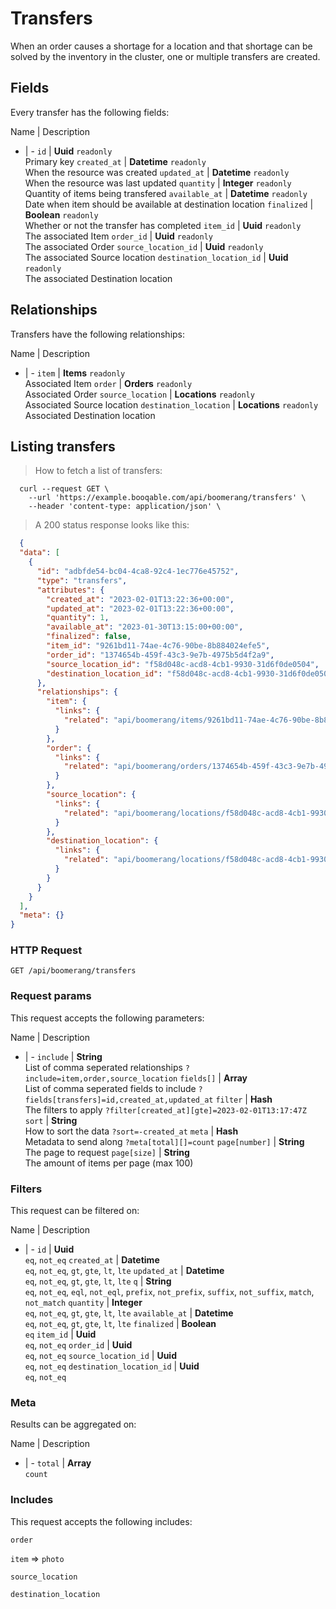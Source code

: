 # Transfers

When an order causes a shortage for a location and that shortage can be solved by the inventory in the cluster, one or multiple transfers are created.

## Fields
Every transfer has the following fields:

Name | Description
- | -
`id` | **Uuid** `readonly`<br>Primary key
`created_at` | **Datetime** `readonly`<br>When the resource was created
`updated_at` | **Datetime** `readonly`<br>When the resource was last updated
`quantity` | **Integer** `readonly`<br>Quantity of items being transfered
`available_at` | **Datetime** `readonly`<br>Date when item should be available at destination location
`finalized` | **Boolean** `readonly`<br>Whether or not the transfer has completed
`item_id` | **Uuid** `readonly`<br>The associated Item
`order_id` | **Uuid** `readonly`<br>The associated Order
`source_location_id` | **Uuid** `readonly`<br>The associated Source location
`destination_location_id` | **Uuid** `readonly`<br>The associated Destination location


## Relationships
Transfers have the following relationships:

Name | Description
- | -
`item` | **Items** `readonly`<br>Associated Item
`order` | **Orders** `readonly`<br>Associated Order
`source_location` | **Locations** `readonly`<br>Associated Source location
`destination_location` | **Locations** `readonly`<br>Associated Destination location


## Listing transfers



> How to fetch a list of transfers:

```shell
  curl --request GET \
    --url 'https://example.booqable.com/api/boomerang/transfers' \
    --header 'content-type: application/json' \
```

> A 200 status response looks like this:

```json
  {
  "data": [
    {
      "id": "adbfde54-bc04-4ca8-92c4-1ec776e45752",
      "type": "transfers",
      "attributes": {
        "created_at": "2023-02-01T13:22:36+00:00",
        "updated_at": "2023-02-01T13:22:36+00:00",
        "quantity": 1,
        "available_at": "2023-01-30T13:15:00+00:00",
        "finalized": false,
        "item_id": "9261bd11-74ae-4c76-90be-8b884024efe5",
        "order_id": "1374654b-459f-43c3-9e7b-4975b5d4f2a9",
        "source_location_id": "f58d048c-acd8-4cb1-9930-31d6f0de0504",
        "destination_location_id": "f58d048c-acd8-4cb1-9930-31d6f0de0504"
      },
      "relationships": {
        "item": {
          "links": {
            "related": "api/boomerang/items/9261bd11-74ae-4c76-90be-8b884024efe5"
          }
        },
        "order": {
          "links": {
            "related": "api/boomerang/orders/1374654b-459f-43c3-9e7b-4975b5d4f2a9"
          }
        },
        "source_location": {
          "links": {
            "related": "api/boomerang/locations/f58d048c-acd8-4cb1-9930-31d6f0de0504"
          }
        },
        "destination_location": {
          "links": {
            "related": "api/boomerang/locations/f58d048c-acd8-4cb1-9930-31d6f0de0504"
          }
        }
      }
    }
  ],
  "meta": {}
}
```

### HTTP Request

`GET /api/boomerang/transfers`

### Request params

This request accepts the following parameters:

Name | Description
- | -
`include` | **String** <br>List of comma seperated relationships `?include=item,order,source_location`
`fields[]` | **Array** <br>List of comma seperated fields to include `?fields[transfers]=id,created_at,updated_at`
`filter` | **Hash** <br>The filters to apply `?filter[created_at][gte]=2023-02-01T13:17:47Z`
`sort` | **String** <br>How to sort the data `?sort=-created_at`
`meta` | **Hash** <br>Metadata to send along `?meta[total][]=count`
`page[number]` | **String** <br>The page to request
`page[size]` | **String** <br>The amount of items per page (max 100)


### Filters

This request can be filtered on:

Name | Description
- | -
`id` | **Uuid** <br>`eq`, `not_eq`
`created_at` | **Datetime** <br>`eq`, `not_eq`, `gt`, `gte`, `lt`, `lte`
`updated_at` | **Datetime** <br>`eq`, `not_eq`, `gt`, `gte`, `lt`, `lte`
`q` | **String** <br>`eq`, `not_eq`, `eql`, `not_eql`, `prefix`, `not_prefix`, `suffix`, `not_suffix`, `match`, `not_match`
`quantity` | **Integer** <br>`eq`, `not_eq`, `gt`, `gte`, `lt`, `lte`
`available_at` | **Datetime** <br>`eq`, `not_eq`, `gt`, `gte`, `lt`, `lte`
`finalized` | **Boolean** <br>`eq`
`item_id` | **Uuid** <br>`eq`, `not_eq`
`order_id` | **Uuid** <br>`eq`, `not_eq`
`source_location_id` | **Uuid** <br>`eq`, `not_eq`
`destination_location_id` | **Uuid** <br>`eq`, `not_eq`


### Meta

Results can be aggregated on:

Name | Description
- | -
`total` | **Array** <br>`count`


### Includes

This request accepts the following includes:

`order`


`item` => 
`photo`




`source_location`


`destination_location`





